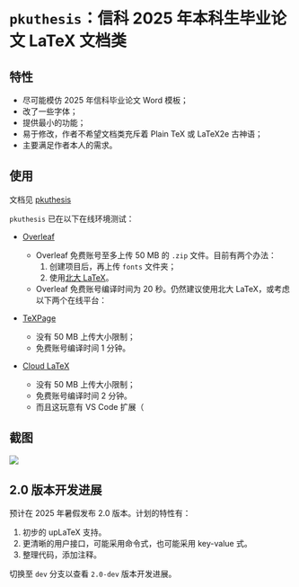 # `pkuthesis`：信科 2025 年本科生毕业论文 LaTeX 文档类

## 特性

- 尽可能模仿 2025 年信科毕业论文 Word 模板；
- 改了一些字体；
- 提供最小的功能；
- 易于修改，作者不希望文档类充斥着 Plain TeX 或 LaTeX2e 古神语；
- 主要满足作者本人的需求。

## 使用

文档见 [pkuthesis](https://elkeid-me.github.io/posts/templeate-doc)

`pkuthesis` 已在以下在线环境测试：

- [Overleaf](https://www.overleaf.com/)
  - Overleaf 免费账号至多上传 50 MB 的 `.zip` 文件。目前有两个办法：
    1. 创建项目后，再上传 `fonts` 文件夹；
    2. 使用[北大 LaTeX](https://latex.pku.edu.cn)。
  - Overleaf 免费账号编译时间为 20 秒。仍然建议使用北大 LaTeX，或考虑以下两个在线平台：

- [TeXPage](https://www.texpage.com/)
  - 没有 50 MB 上传大小限制；
  - 免费账号编译时间 1 分钟。
- [Cloud LaTeX](https://cloudlatex.io/)
  - 没有 50 MB 上传大小限制；
  - 免费账号编译时间 2 分钟。
  - 而且这玩意有 VS Code 扩展（

## 截图

![](https://cdn.jsdelivr.net/gh/Elkeid-me/elkeid-me.github.io@refs/heads/main/pages/posts/templeate-doc/screen-shot.webp)

## 2.0 版本开发进展

预计在 2025 年暑假发布 2.0 版本。计划的特性有：

1. 初步的 upLaTeX 支持。
2. 更清晰的用户接口，可能采用命令式，也可能采用 key-value 式。
3. 整理代码，添加注释。

切换至 `dev` 分支以查看 `2.0-dev` 版本开发进展。
